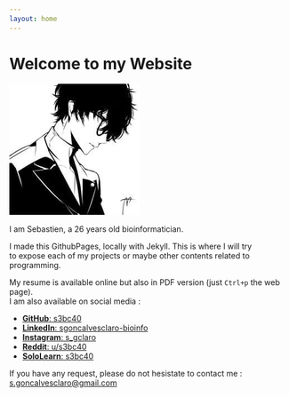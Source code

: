```yaml
---
layout: home
---
```


Welcome to my Website
=====================

![Avatar](assets/images/avatar.jpg)

I am Sebastien, a 26 years old bioinformatician.

I made this GithubPages, locally with Jekyll. This is where I will try  
to expose each of my projects or maybe other contents related to programming.

My resume is available online but also in PDF version (just `Ctrl+p` the web page).  
I am also available on social media :

+ [**GitHub**: s3bc40](https://github.com/s3bc40)
+ [**LinkedIn**: sgoncalvesclaro-bioinfo](https://www.linkedin.com/in/sgoncalvesclaro-bioinfo/)
+ [**Instagram**: s_gclaro](https://www.instagram.com/s_gclaro/)
+ [**Reddit**: u/s3bc40](https://www.reddit.com/user/s3bc40)
+ [**SoloLearn**: s3bc40](https://www.sololearn.com/Profile/8304208)

If you have any request, please do not hesistate to contact me :
[s.goncalvesclaro@gmail.com](mailto:s.goncalvesclaro@gmail.com)
